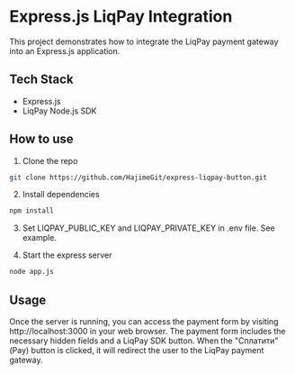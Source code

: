 # Express.js LiqPay Integration
This project demonstrates how to integrate the LiqPay payment gateway into an Express.js application.

## Tech Stack
- Express.js
- LiqPay Node.js SDK

## How to use
1. Clone the repo
``` bash
git clone https://github.com/HajimeGit/express-liqpay-button.git
```

2. Install dependencies
``` bash
npm install
```

3. Set LIQPAY_PUBLIC_KEY and LIQPAY_PRIVATE_KEY in .env file. See example.

4. Start the express server
``` bash
node app.js
```

## Usage
Once the server is running, you can access the payment form by visiting http://localhost:3000 in your web browser.
The payment form includes the necessary hidden fields and a LiqPay SDK button. When the "Сплатити" (Pay) button is clicked, it will redirect the user to the LiqPay payment gateway.
  
